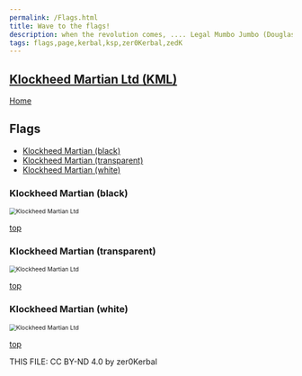```yaml
---
permalink: /Flags.html
title: Wave to the flags!
description: when the revolution comes, .... Legal Mumbo Jumbo (Douglas Adams)
tags: flags,page,kerbal,ksp,zer0Kerbal,zedK
---
```

<!--
Flags.md v1.0.0.0
Klockheed Martian Ltd (KML)
created: 04 May 2023
updated: 

TEMPLATE: Flags.md v1.0.0.0
created: 24 Apr 2023
updated: 

THIS FILE: CC BY-ND 4.0 by zer0Kerbal -->

<script src="https://kit.fontawesome.com/0ea5493613.js" crossorigin="anonymous"></script>
<i class="fa fa-gear fa-spin fa-3x" style="color: firebrick"></i>

## [Klockheed Martian Ltd (KML)][mod]

[Home](./index.md)

## Flags

<!-- no toc -->
* [Klockheed Martian (black)](#klockheed-martian-black)
* [Klockheed Martian (transparent)](#klockheed-martian-transparent)
* [Klockheed Martian (white)](#klockheed-martian-white)

### Klockheed Martian (black)

 <img src="https://raw.githubusercontent.com/zer0Kerbal/KlockheedMartianLtd/master/docs/Flags/KlockheedMartianLtd-white.png" alt=" Klockheed Martian Ltd" style="zoom:75%;" />

[top](#flags)

### Klockheed Martian (transparent)

 <img src="https://raw.githubusercontent.com/zer0Kerbal/KlockheedMartianLtd/master/docs/Flags/KlockheedMartianLtd-trans.png" alt=" Klockheed Martian Ltd" style="zoom:75%;" />

[top](#flags)
### Klockheed Martian (white)

 <img src="https://raw.githubusercontent.com/zer0Kerbal/KlockheedMartianLtd/master/docs/Flags/KlockheedMartianLtd.png" alt=" Klockheed Martian Ltd" style="zoom:75%;" />

[top](#flags)

THIS FILE: CC BY-ND 4.0 by zer0Kerbal

[mod]: https://www.curseforge.com/kerbal/ksp-mods/KlockheedMartianLtd "Klockheed Martian Ltd (KML)"